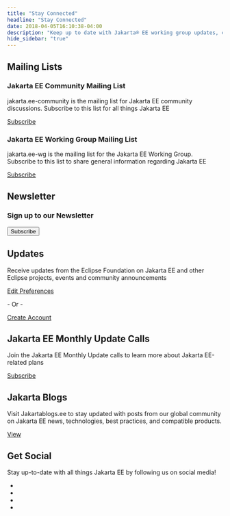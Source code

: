 ```yaml
---
title: "Stay Connected"
headline: "Stay Connected" 
date: 2018-04-05T16:10:38-04:00
description: "Keep up to date with Jakarta® EE working group updates, community news and announcement."
hide_sidebar: "true"
---
```

<h2 class="text-center heading-line"><span>Mailing Lists</span></h2>

<div class="row text-center">
  <div class="col-sm-12">
    <h3>Jakarta EE Community Mailing List</h3>
    <p>jakarta.ee-community is the mailing list for Jakarta EE community discussions. Subscribe to this list for all things Jakarta EE</p>
    <p>
      <a class="btn btn-primary btn-lg" href="https://accounts.eclipse.org/mailing-list/jakarta.ee-community">Subscribe</a>
    </p>
  </div>
  <div class="col-sm-12">
    <h3>Jakarta EE Working Group Mailing List</h3>
    <p>jakarta.ee-wg is the mailing list for the Jakarta EE Working Group. Subscribe to this list to share general information regarding Jakarta EE</p>
    <p><a class="btn btn-primary btn-lg" href="https://accounts.eclipse.org/mailing-list/jakarta.ee-wg">Subscribe</a>
    </p>
  </div>
</div>
<div class="row text-center margin-top-30">
  <div class="col-md-18 col-md-offset-3">
    <h2 class="text-center heading-line">
      <span>Newsletter</span>
    </h2>     
    <h3>Sign up to our Newsletter</h3>
    <form action="https://eclipsecon.us6.list-manage.com/subscribe/post" method="post" target="_blank">
      <div class="form-group col-md-12 col-md-offset-6 text-center">
       <input type="hidden" name="u" value="eaf9e1f06f194eadc66788a85">
       <input type="hidden" name="id" value="98ae69e304">
      </div>
      <div class="col-md-24">
        <input type="submit" value="Subscribe" name="subscribe" class="button btn btn-primary btn-lg">
      </div>
    </form>
  </div>
</div>
<div class="row text-center margin-top-50 margin-bottom-30">
  <div class="col-md-18 col-md-offset-3">
    <h2 class="text-center heading-line">
      <span>Updates</span>
    </h2>
    <p>Receive updates from the Eclipse Foundation on Jakarta EE and other Eclipse projects, events and community announcements</p>
    <p><a class="btn btn-primary btn-lg" href="https://accounts.eclipse.org/user/edit#open_tab_privacy"> Edit Preferences</a></p>
    <p>- Or -</p>
    <p> <a class="" href="https://accounts.eclipse.org/user/register">Create Account</a></p>
  </div>
</div>
<div class="row text-center margin-top-50 margin-bottom-30">
  <div class="col-md-18 col-md-offset-3">
    <h2 class="text-center heading-line">
      <span>Jakarta EE Monthly Update Calls</span>
    </h2>
    <p>Join the Jakarta EE Monthly Update calls to learn more about Jakarta EE-related plans</p>
    <p><a class="btn btn-primary btn-lg" href="https://calendar.google.com/calendar/embed?src=eclipse-foundation.org_3281qms6riu4kdf354jn5idon0%40group.calendar.google.com&ctz=America%2FToronto">Subscribe</a></p>
  </div>
</div>

<div class="row text-center margin-bottom-30">
  <div class="col-md-18 col-md-offset-3">
    <h2 class="text-center heading-line">
      <span>Jakarta Blogs</span>
    </h2>
    <p>Visit Jakartablogs.ee to stay updated with posts from our global community on Jakarta EE news, technologies, best practices, and compatible products.</p>
    <p><a class="btn btn-primary btn-lg" href="https://jakartablogs.ee">View</a></p>
  </div>
</div>

<div class="row text-center margin-bottom-30">
  <div class="col-md-18 col-md-offset-3">
    <h2 class="text-center heading-line"><span>Get Social</span></h2>
    <p>Stay up-to-date with all things Jakarta EE by following us on social media!</p>
		<ul class="list-inline big">
		  <li>
		    <a class="social-media-link fa-stack fa-lg" href="https://twitter.com/JakartaEE">
			    <i class="fa fa-circle-thin fa-stack-2x"></i>
			    <i class="fa fa-twitter fa-stack-1x"></i>
		    </a>
		  </li>
		  <li>
		    <a class="social-media-link fa-stack fa-lg" href="https://www.facebook.com/JakartaEE">
			    <i class="fa fa-circle-thin fa-stack-2x"></i>
			    <i class="fa fa-facebook fa-stack-1x"></i>
		    </a>
		  </li>
		  <li>
		    <a class="social-media-link fa-stack fa-lg" href="https://www.youtube.com/user/EclipseFdn">
			    <i class="fa fa-circle-thin fa-stack-2x"></i>
			    <i class="fa fa-youtube fa-stack-1x"></i>
		    </a>
		  </li>
		  <li>
		    <a class="social-media-link fa-stack fa-lg" href="https://www.linkedin.com/groups/13597511/">
		    <i class="fa fa-circle-thin fa-stack-2x"></i>
		    <i class="fa fa-linkedin fa-stack-1x"></i>
		    </a>
		  </li>
		</ul>
	</div>
</div>
